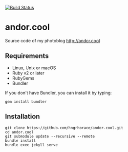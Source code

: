 [![Build Status](https://travis-ci.org/andormade/andor.cool.svg?branch=master)](https://travis-ci.org/andormade/andor.cool)

# andor.cool
Source code of my photoblog
<http://andor.cool>

## Requirements
- Linux, Unix or macOS
- Ruby v2 or later
- RubyGems
- Bundler

If you don't have Bundler, you can install it by typing:

    gem install bundler

## Installation

    git clone https://github.com/hngrhorace/andor.cool.git
    cd andor.cool
    git submodule update --recursive --remote
    bundle install
    bundle exec jekyll serve
